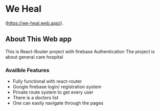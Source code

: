 # We Heal

(https://we-heal.web.app/).

## About This Web app

This is React-Router project with firebase Authentication
The project is about general care hospital
### Availble Features
* Fully functional with react-router
* Google firebase login/ registration system
* Private route system to get every user
* There is a doctors list
* One can easily navigate through the pages
